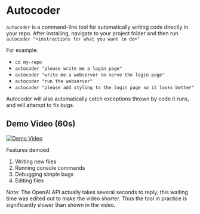 # Autocoder
`autocoder` is a command-line tool for automatically writing code directly in your repo. After installing, navigate to your project folder and then run `autocoder "<instructions for what you want to do>"`

For example:
- `cd my-repo`
- `autocoder "please write me a login page"`
- `autocoder "write me a webserver to serve the login page"`
- `autocoder "run the webserver"`
- `autocoder "please add styling to the login page so it looks better"`

Autocoder will also automatically catch exceptions thrown by code it runs, and will attempt to fix bugs.

## Demo Video (60s)
[![Demo Video](https://img.youtube.com/vi/LHN0sVsVulk/0.jpg)](https://www.youtube.com/watch?v=LHN0sVsVulk)

Features demoed
1. Writing new files
2. Running console commands
3. Debugging simple bugs
4. Editing files

Note: The OpenAI API actually takes several seconds to reply, this waiting time was edited out to make the video shorter. Thus the tool in practice is significantly slower than shown in the video.
